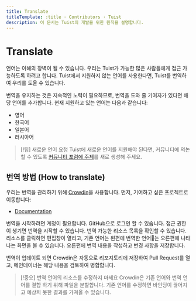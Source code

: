 ```yaml
---
title: Translate
titleTemplate: :title · Contributors · Tuist
description: 이 문서는 Tuist의 개발을 위한 원칙을 설명합니다.
---
```


# Translate

언어는 이해의 장벽이 될 수 있습니다. 우리는 Tuist가 가능한 많은 사람들에게 접근 가능하도록 하려고 합니다. Tuist에서 지원하지 않는 언어를 사용한다면, Tuist를 번역하여 우리를 도울 수 있습니다.

번역을 유지하는 것은 지속적인 노력이 필요하므로, 번역을 도와 줄 기여자가 있다면 해당 언어를 추가합니다. 현재 지원하고 있는 언어는 다음과 같습니다:

- 영어
- 한국어
- 일본어
- 러시아어

> [!팁] 새로운 언어 요청
> Tuist에 새로운 언어를 지원해야 된다면, 커뮤니티에 의논할 수 있도록 [커뮤니티 포럼에 주제](https://community.tuist.io/c/general/4)를 새로 생성해 주세요.

## 번역 방법 (How to translate)

우리는 번역을 관리하기 위해 [Crowdin](https://crowdin.com/)을 사용합니다. 먼저, 기여하고 싶은 프로젝트로 이동합니다:

- [Documentation](https://crowdin.com/project/tuist-documentation)

번역을 시작하려면 계정이 필요합니다. GitHub으로 로그인 할 수 있습니다. 접근 권한이 생기면 번역을 시작할 수 있습니다. 번역 가능한 리소스 목록을 확인할 수 있습니다. 리소스를 클릭하면 편집창이 열리고, 기존 언어는 왼편에 번역한 언어는 오른편에 나타나는 화면을 볼 수 있습니다. 오른편에 번역 내용을 작성하고 변경 사항을 저장합니다.

번역이 업데이트 되면 Crowdin은 자동으로 리포지토리에 저장하여 Pull Request를 열고, 메인테이너는 해당 내용을 검토하여 병합합니다.

> [!중요] 번역 언어의 리소스를 수정하지 마세요
> Crowdin은 기존 언어와 번역 언어를 결합 하기 위해 파일을 분할합니다. 기존 언어를 수정하면 바인딩이 끊어지고 예상치 못한 결과를 가져올 수 있습니다.
